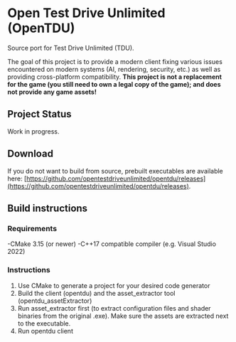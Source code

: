 # Open Test Drive Unlimited (OpenTDU)
Source port for Test Drive Unlimited (TDU). 

The goal of this project is to provide a modern client fixing various issues encountered on modern systems (AI, rendering, security, etc.) as well as providing cross-platform compatibility.
**This project is not a replacement for the game (you still need to own a legal copy of the game); and does not provide any game assets!**

## Project Status
Work in progress.

## Download
If you do not want to build from source, prebuilt executables are available here: [https://github.com/opentestdriveunlimited/opentdu/releases](https://github.com/opentestdriveunlimited/opentdu/releases).

## Build instructions
### Requirements
-CMake 3.15 (or newer)
-C++17 compatible compiler (e.g. Visual Studio 2022)

### Instructions
1. Use CMake to generate a project for your desired code generator
2. Build the client (opentdu) and the asset_extractor tool (opentdu_assetExtractor)
3. Run asset_extractor first (to extract configuration files and shader binaries from the original .exe). Make sure the assets are extracted next to the executable.
4. Run opentdu client

